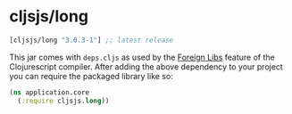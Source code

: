 # cljsjs/long

[](dependency)
```clojure
[cljsjs/long "3.0.3-1"] ;; latest release
```
[](/dependency)

This jar comes with `deps.cljs` as used by the [Foreign Libs][flibs] feature
of the Clojurescript compiler. After adding the above dependency to your project
you can require the packaged library like so:

```clojure
(ns application.core
  (:require cljsjs.long))
```

[flibs]: https://github.com/clojure/clojurescript/wiki/Packaging-Foreign-Dependencies
